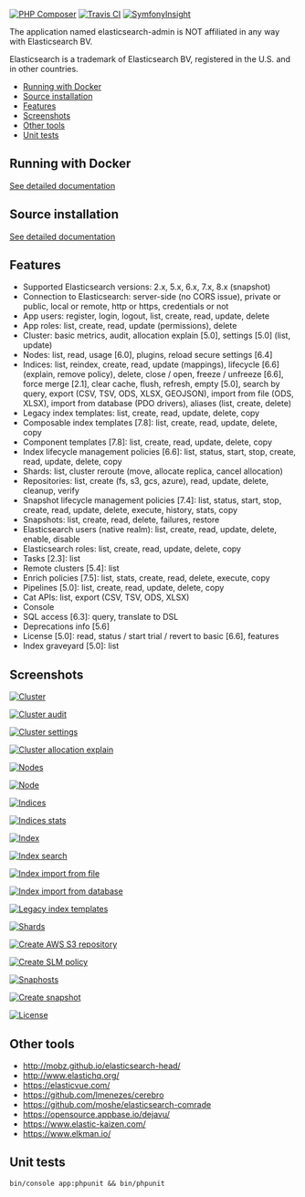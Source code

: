 [![PHP Composer](https://github.com/stephanediondev/elasticsearch-admin/workflows/PHP%20Composer/badge.svg)](https://github.com/stephanediondev/elasticsearch-admin/actions) [![Travis CI](https://travis-ci.org/stephanediondev/elasticsearch-admin.svg?branch=master)](https://travis-ci.org/stephanediondev/elasticsearch-admin) [![SymfonyInsight](https://insight.symfony.com/projects/14c0ad4a-2423-45c5-8ba7-bf6bbe205817/mini.svg)](https://insight.symfony.com/projects/14c0ad4a-2423-45c5-8ba7-bf6bbe205817)

The application named elasticsearch-admin is NOT affiliated in any way with Elasticsearch BV.

Elasticsearch is a trademark of Elasticsearch BV, registered in the U.S. and in other countries.

- [Running with Docker](#running-with-docker)
- [Source installation](#source-installation)
- [Features](#features)
- [Screenshots](#screenshots)
- [Other tools](#other-tools)
- [Unit tests](#unit-tests)

## Running with Docker

[See detailed documentation](https://github.com/stephanediondev/elasticsearch-admin/blob/master/documentation/RUNNING_WITH_DOCKER.md)

## Source installation

[See detailed documentation](https://github.com/stephanediondev/elasticsearch-admin/blob/master/documentation/SOURCE_INSTALLATION.md)

## Features

- Supported Elasticsearch versions: 2.x, 5.x, 6.x, 7.x, 8.x (snapshot)
- Connection to Elasticsearch: server-side (no CORS issue), private or public, local or remote, http or https, credentials or not
- App users: register, login, logout, list, create, read, update, delete
- App roles: list, create, read, update (permissions), delete
- Cluster: basic metrics, audit, allocation explain [5.0], settings [5.0] (list, update)
- Nodes: list, read, usage [6.0], plugins, reload secure settings [6.4]
- Indices: list, reindex, create, read, update (mappings), lifecycle [6.6] (explain, remove policy), delete, close / open, freeze / unfreeze [6.6], force merge [2.1], clear cache, flush, refresh, empty [5.0], search by query, export (CSV, TSV, ODS, XLSX, GEOJSON), import from file (ODS, XLSX), import from database (PDO drivers), aliases (list, create, delete)
- Legacy index templates: list, create, read, update, delete, copy
- Composable index templates [7.8]: list, create, read, update, delete, copy
- Component templates [7.8]: list, create, read, update, delete, copy
- Index lifecycle management policies [6.6]: list, status, start, stop, create, read, update, delete, copy
- Shards: list, cluster reroute (move, allocate replica, cancel allocation)
- Repositories: list, create (fs, s3, gcs, azure), read, update, delete, cleanup, verify
- Snapshot lifecycle management policies [7.4]: list, status, start, stop, create, read, update, delete, execute, history, stats, copy
- Snapshots: list, create, read, delete, failures, restore
- Elasticsearch users (native realm): list, create, read, update, delete, enable, disable
- Elasticsearch roles: list, create, read, update, delete, copy
- Tasks [2.3]: list
- Remote clusters [5.4]: list
- Enrich policies [7.5]: list, stats, create, read, delete, execute, copy
- Pipelines [5.0]: list, create, read, update, delete, copy
- Cat APIs: list, export (CSV, TSV, ODS, XLSX)
- Console
- SQL access [6.3]: query, translate to DSL
- Deprecations info [5.6]
- License [5.0]: read, status / start trial / revert to basic [6.6], features
- Index graveyard [5.0]: list

## Screenshots

[![Cluster](https://raw.githubusercontent.com/stephanediondev/elasticsearch-admin/master/screenshots/7.8.1/resized/resized-cluster.png)](https://raw.githubusercontent.com/stephanediondev/elasticsearch-admin/master/screenshots/7.8.1/original/original-cluster.png)

[![Cluster audit](https://raw.githubusercontent.com/stephanediondev/elasticsearch-admin/master/screenshots/7.8.1/resized/resized-cluster-audit.png)](https://raw.githubusercontent.com/stephanediondev/elasticsearch-admin/master/screenshots/7.8.1/original/original-cluster-audit.png)

[![Cluster settings](https://raw.githubusercontent.com/stephanediondev/elasticsearch-admin/master/screenshots/7.8.1/resized/resized-cluster-settings.png)](https://raw.githubusercontent.com/stephanediondev/elasticsearch-admin/master/screenshots/7.8.1/original/original-cluster-settings.png)

[![Cluster allocation explain](https://raw.githubusercontent.com/stephanediondev/elasticsearch-admin/master/screenshots/7.8.1/resized/resized-cluster-allocation-explain.png)](https://raw.githubusercontent.com/stephanediondev/elasticsearch-admin/master/screenshots/7.8.1/original/original-cluster-allocation-explain.png)

[![Nodes](https://raw.githubusercontent.com/stephanediondev/elasticsearch-admin/master/screenshots/7.8.1/resized/resized-nodes.png)](https://raw.githubusercontent.com/stephanediondev/elasticsearch-admin/master/screenshots/7.8.1/original/original-nodes.png)

[![Node](https://raw.githubusercontent.com/stephanediondev/elasticsearch-admin/master/screenshots/7.8.1/resized/resized-node.png)](https://raw.githubusercontent.com/stephanediondev/elasticsearch-admin/master/screenshots/7.8.1/original/original-node.png)

[![Indices](https://raw.githubusercontent.com/stephanediondev/elasticsearch-admin/master/screenshots/7.8.1/resized/resized-indices.png)](https://raw.githubusercontent.com/stephanediondev/elasticsearch-admin/master/screenshots/7.8.1/original/original-indices.png)

[![Indices stats](https://raw.githubusercontent.com/stephanediondev/elasticsearch-admin/master/screenshots/7.8.1/resized/resized-indices-stats.png)](https://raw.githubusercontent.com/stephanediondev/elasticsearch-admin/master/screenshots/7.8.1/original/original-indices-stats.png)

[![Index](https://raw.githubusercontent.com/stephanediondev/elasticsearch-admin/master/screenshots/7.8.1/resized/resized-index.png)](https://raw.githubusercontent.com/stephanediondev/elasticsearch-admin/master/screenshots/7.8.1/original/original-index.png)

[![Index search](https://raw.githubusercontent.com/stephanediondev/elasticsearch-admin/master/screenshots/7.8.1/resized/resized-index-search.png)](https://raw.githubusercontent.com/stephanediondev/elasticsearch-admin/master/screenshots/7.8.1/original/original-index-search.png)

[![Index import from file](https://raw.githubusercontent.com/stephanediondev/elasticsearch-admin/master/screenshots/7.8.1/resized/resized-index-file-import.png)](https://raw.githubusercontent.com/stephanediondev/elasticsearch-admin/master/screenshots/7.8.1/original/original-index-file-import.png)

[![Index import from database](https://raw.githubusercontent.com/stephanediondev/elasticsearch-admin/master/screenshots/7.8.1/resized/resized-index-database-import.png)](https://raw.githubusercontent.com/stephanediondev/elasticsearch-admin/master/screenshots/7.8.1/original/original-index-database-import.png)

[![Legacy index templates](https://raw.githubusercontent.com/stephanediondev/elasticsearch-admin/master/screenshots/7.8.1/resized/resized-index-templates-legacy.png)](https://raw.githubusercontent.com/stephanediondev/elasticsearch-admin/master/screenshots/7.8.1/original/original-index-templates-legacy.png)

[![Shards](https://raw.githubusercontent.com/stephanediondev/elasticsearch-admin/master/screenshots/7.8.1/resized/resized-shards.png)](https://raw.githubusercontent.com/stephanediondev/elasticsearch-admin/master/screenshots/7.8.1/original/original-shards.png)

[![Create AWS S3 repository](https://raw.githubusercontent.com/stephanediondev/elasticsearch-admin/master/screenshots/7.8.1/resized/resized-repository-create-s3.png)](https://raw.githubusercontent.com/stephanediondev/elasticsearch-admin/master/screenshots/7.8.1/original/original-repository-create-s3.png)

[![Create SLM policy](https://raw.githubusercontent.com/stephanediondev/elasticsearch-admin/master/screenshots/7.8.1/resized/resized-slm-policy-create.png)](https://raw.githubusercontent.com/stephanediondev/elasticsearch-admin/master/screenshots/7.8.1/original/original-slm-policy-create.png)

[![Snaphosts](https://raw.githubusercontent.com/stephanediondev/elasticsearch-admin/master/screenshots/7.8.1/resized/resized-snapshots.png)](https://raw.githubusercontent.com/stephanediondev/elasticsearch-admin/master/screenshots/7.8.1/original/original-snapshots.png)

[![Create snapshot](https://raw.githubusercontent.com/stephanediondev/elasticsearch-admin/master/screenshots/7.8.1/resized/resized-snapshot-create.png)](https://raw.githubusercontent.com/stephanediondev/elasticsearch-admin/master/screenshots/7.8.1/original/original-snapshot-create.png)

[![License](https://raw.githubusercontent.com/stephanediondev/elasticsearch-admin/master/screenshots/7.8.1/resized/resized-license.png)](https://raw.githubusercontent.com/stephanediondev/elasticsearch-admin/master/screenshots/7.8.1/original/original-license.png)

## Other tools

- http://mobz.github.io/elasticsearch-head/
- http://www.elastichq.org/
- https://elasticvue.com/
- https://github.com/lmenezes/cerebro
- https://github.com/moshe/elasticsearch-comrade
- https://opensource.appbase.io/dejavu/
- https://www.elastic-kaizen.com/
- https://www.elkman.io/

## Unit tests

```
bin/console app:phpunit && bin/phpunit
```
